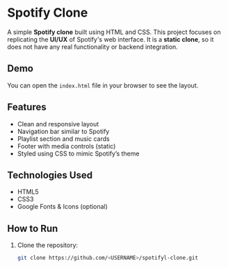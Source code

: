 # Spotify Clone

A simple **Spotify clone** built using HTML and CSS. This project focuses on replicating the **UI/UX** of Spotify's web interface. It is a **static clone**, so it does not have any real functionality or backend integration.

## Demo

You can open the `index.html` file in your browser to see the layout.

## Features

- Clean and responsive layout
- Navigation bar similar to Spotify
- Playlist section and music cards
- Footer with media controls (static)
- Styled using CSS to mimic Spotify’s theme


## Technologies Used

- HTML5
- CSS3
- Google Fonts & Icons (optional)

## How to Run

1. Clone the repository:
   ```bash
   git clone https://github.com/<USERNAME>/spotifyl-clone.git
